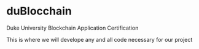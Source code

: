 # duBlocchain
Duke University Blockchain Application Certification

This is where we will develope any and all code necessary for our project
